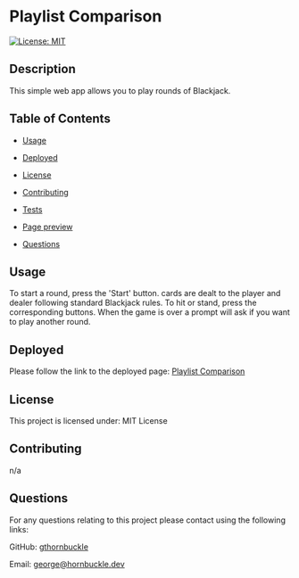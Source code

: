 # Playlist Comparison
[![License: MIT](https://img.shields.io/badge/License-MIT-yellow.svg)](https://opensource.org/licenses/MIT)

## Description

This simple web app allows you to play rounds of Blackjack.
## Table of Contents

* [Usage](#usage)

* [Deployed](#deployed)

* [License](#license)

* [Contributing](#contributing)

* [Tests](#tests)

* [Page preview](#page-preview)

* [Questions](#questions)

## Usage

To start a round, press the 'Start' button. cards are dealt to the player and dealer following standard Blackjack rules. To hit or stand, press the corresponding buttons. When the game is over a prompt will ask if you want to play another round.

## Deployed

Please follow the link to the deployed page: [Playlist Comparison](https://gh-blackjack.vercel.app)

## License

This project is licensed under: MIT License

## Contributing

n/a

## Questions

For any questions relating to this project please contact using the following links:

GitHub: [gthornbuckle](https://github.com/gthornbuckle/)

Email: [george@hornbuckle.dev](george@hornbuckle.dev)
